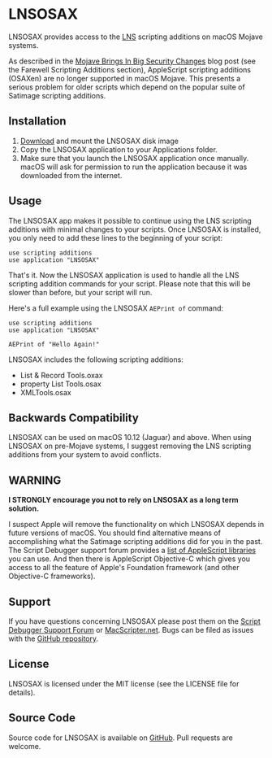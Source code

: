 # LNSOSAX

LNSOSAX provides access to the [LNS](https://latenightsw.com/support/freeware/) scripting additions on macOS Mojave systems.

As described in the [Mojave Brings In Big Security Changes](https://latenightsw.com/mojave-brings-in-big-security-changes/) blog post (see the Farewell Scripting Additions section), AppleScript scripting additions (OSAXen) are no longer supported in macOS Mojave.  This presents a serious problem for older scripts which depend on the popular suite of Satimage scripting additions.

## Installation

1. [Download](https://s3.amazonaws.com/latenightsw.com/LNSOSAX1.0.dmg) and mount the LNSOSAX disk image
2. Copy the LNSOSAX application to your Applications folder.
3. Make sure that you launch the LNSOSAX application once manually.  macOS will ask for permission to run the application because it was downloaded from the internet.

## Usage

The LNSOSAX app makes it possible to continue using the LNS scripting additions with minimal changes to your scripts.  Once LNSOSAX is installed, you only need to add these lines to the beginning of your script:

```
use scripting additions 
use application "LNSOSAX"```

That's it.  Now the LNSOSAX application is used to handle all the LNS scripting addition commands for your script.  Please note that this will be slower than before, but your script will run.

Here's a full example using the LNSOSAX `AEPrint of` command:

```
use scripting additionsuse application "LNSOSAX"AEPrint of "Hello Again!"
```

LNSOSAX includes the following scripting additions:

- List & Record Tools.oxax
- property List Tools.osax
- XMLTools.osax

## Backwards Compatibility

LNSOSAX can be used on macOS 10.12 (Jaguar) and above.  When using LNSOSAX on pre-Mojave systems, I suggest removing the LNS scripting additions from your system to avoid conflicts.

## WARNING

**I STRONGLY encourage you not to rely on LNSOSAX as a long term solution.**

I suspect Apple will remove the functionality on which LNSOSAX depends in future versions of macOS.  You should find alternative means of accomplishing what the Satimage scripting additions did for you in the past.  The Script Debugger support forum provides a [list of AppleScript libraries](https://forum.latenightsw.com/t/documentation-links/1485) you can use.  And then there is AppleScript Objective-C which gives you access to all the feature of Apple's Foundation framework (and other Objective-C frameworks).

## Support

If you have questions concerning LNSOSAX please post them on the [Script Debugger Support Forum](https://forum.latenightsw.com/c/applescript) or [MacScripter.net](http://MacScripter.net).  Bugs can be filed as issues with the [GitHub repository](https://github.com/alldritt/SatimageOSAX).

## License

LNSOSAX is licensed under the MIT license (see the LICENSE file for details).

## Source Code

Source code for LNSOSAX is available on [GitHub](https://github.com/alldritt/SatimageOSAX).  Pull requests are welcome.


